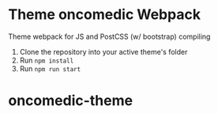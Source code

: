 # Theme oncomedic Webpack
Theme webpack for JS and PostCSS (w/ bootstrap) compiling 

1. Clone the repository into your active theme's folder
2. Run `npm install`
3. Run `npm run start`
# oncomedic-theme
